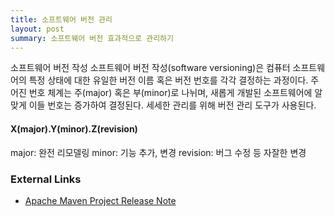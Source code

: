 ```yaml
---
title: 소프트웨어 버전 관리
layout: post
summary: 소프트웨어 버전 효과적으로 관리하기
---
```


소프트웨어 버전 작성
소프트웨어 버전 작성(software versioning)은 컴퓨터 소프트웨어의 특정 상태에 대한 유일한 버전 이름 혹은 버전 번호를 각각 결정하는 과정이다.
주어진 번호 체계는 주(major) 혹은 부(minor)로 나뉘며, 새롭게 개발된 소프트웨어에 알맞게 이들 번호는 증가하여 결정된다. 세세한 관리를 위해 버전 관리 도구가 사용된다.

#### X(major).Y(minor).Z(revision)

major: 완전 리모델링
minor: 기능 추가, 변경
revision: 버그 수정 등 자잘한 변경

### External Links
- [Apache Maven Project Release Note](http://maven.apache.org/release-notes-all.html)
